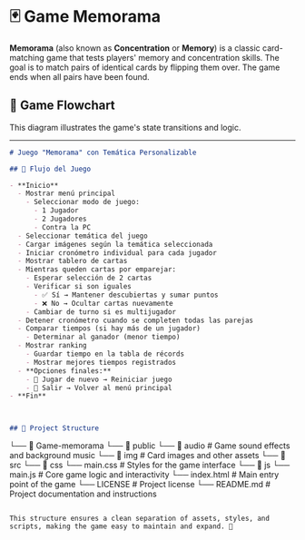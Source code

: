 # 🃏 Game Memorama 

**Memorama** (also known as **Concentration** or **Memory**) is a classic card-matching game that tests players' memory and concentration skills. The goal is to match pairs of identical cards by flipping them over. The game ends when all pairs have been found.

## 🎯 Game Flowchart

This diagram illustrates the game's state transitions and logic.


---
```markdown
# Juego "Memorama" con Temática Personalizable

## 📍 Flujo del Juego

- **Inicio**
  - Mostrar menú principal
    - Seleccionar modo de juego:
      - 1 Jugador
      - 2 Jugadores
      - Contra la PC
  - Seleccionar temática del juego
  - Cargar imágenes según la temática seleccionada
  - Iniciar cronómetro individual para cada jugador
  - Mostrar tablero de cartas
  - Mientras queden cartas por emparejar:
    - Esperar selección de 2 cartas
    - Verificar si son iguales
      - ✅ Sí → Mantener descubiertas y sumar puntos
      - ❌ No → Ocultar cartas nuevamente
    - Cambiar de turno si es multijugador
  - Detener cronómetro cuando se completen todas las parejas
  - Comparar tiempos (si hay más de un jugador)
    - Determinar al ganador (menor tiempo)
  - Mostrar ranking
    - Guardar tiempo en la tabla de récords
    - Mostrar mejores tiempos registrados
  - **Opciones finales:**
    - 🔄 Jugar de nuevo → Reiniciar juego
    - 🚪 Salir → Volver al menú principal
- **Fin**



## 📂 Project Structure

```
└── 📁 Game-memorama
└── 📁 public └── 📁 audio # Game sound effects and background music
└── 📁 img # Card images and other assets
└── 📁 src └── 📁 css └── main.css # Styles for the game interface
└── 📁 js └── main.js # Core game logic and interactivity
└── index.html # Main entry point of the game
└── LICENSE # Project license
└── README.md # Project documentation and instructions

```

This structure ensures a clean separation of assets, styles, and scripts, making the game easy to maintain and expand. 🚀

